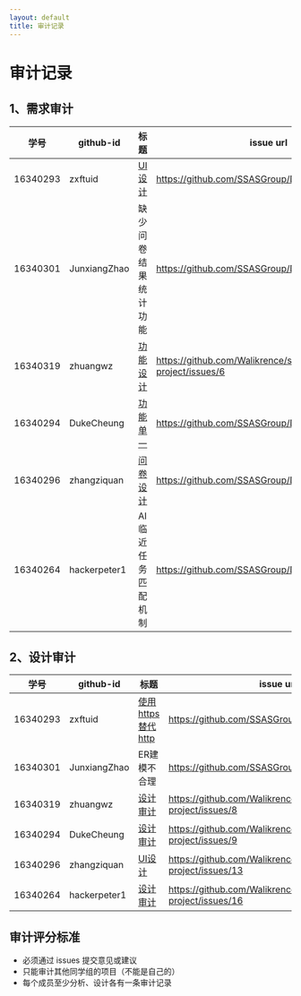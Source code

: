 ```yaml
---
layout: default
title: 审计记录
---
```


# 审计记录

## 1、需求审计

| 学号 | github-id | 标题 | issue url |
|:--:|---|---|---|
| 16340293 | zxftuid |  [UI设计](https://github.com/SSASGroup/Dashboard/issues/5)| https://github.com/SSASGroup/Dashboard/issues/5 |
|16340301|JunxiangZhao|缺少问卷结果统计功能|https://github.com/SSASGroup/Dashboard/issues/1|
|16340319|zhuangwz| [功能设计](https://github.com/Walikrence/swsad-project/issues/6)|https://github.com/Walikrence/swsad-project/issues/6|
|16340294|DukeCheung| [功能单一](https://github.com/SSASGroup/Dashboard/issues/7) | https://github.com/SSASGroup/Dashboard/issues/7|
|16340296|zhangziquan|[问卷设计](https://github.com/SSASGroup/Dashboard/issues/6) | https://github.com/SSASGroup/Dashboard/issues/6|
|16340264|hackerpeter1|AI临近任务匹配机制 | https://github.com/SSASGroup/Dashboard/issues/12 |

## 2、设计审计

| 学号 | github-id | 标题 | issue url |
|:--:|---|---|---|
| 16340293 | zxftuid | [使用https替代http](https://github.com/SSASGroup/Dashboard/issues/4) | https://github.com/SSASGroup/Dashboard/issues/4|
|16340301|JunxiangZhao|ER建模不合理|https://github.com/SSASGroup/Dashboard/issues/2|
|16340319|zhuangwz|[设计审计](https://github.com/Walikrence/swsad-project/issues/8)|https://github.com/Walikrence/swsad-project/issues/8|
|16340294|DukeCheung|[设计审计](https://github.com/Walikrence/swsad-project/issues/9)|https://github.com/Walikrence/swsad-project/issues/9|
|16340296|zhangziquan|[UI设计](https://github.com/Walikrence/swsad-project/issues/13)|https://github.com/Walikrence/swsad-project/issues/13|
|16340264|hackerpeter1|[设计审计](https://github.com/Walikrence/swsad-project/issues/16)|https://github.com/Walikrence/swsad-project/issues/16|

## 审计评分标准

* 必须通过 issues 提交意见或建议
* 只能审计其他同学组的项目（不能是自己的）
* 每个成员至少分析、设计各有一条审计记录


